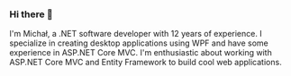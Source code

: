 ### Hi there 👋

I'm Michał, a .NET software developer with 12 years of experience. I specialize in creating desktop applications using WPF and have some experience in ASP.NET Core MVC. I'm enthusiastic about working with ASP.NET Core MVC and Entity Framework to build cool web applications.

<!--
**michalantolik/michalantolik** is a ✨ _special_ ✨ repository because its `README.md` (this file) appears on your GitHub profile.

Here are some ideas to get you started:

- 🔭 I’m currently working on ...
- 🌱 I’m currently learning ...
- 👯 I’m looking to collaborate on ...
- 🤔 I’m looking for help with ...
- 💬 Ask me about ...
- 📫 How to reach me: ...
- 😄 Pronouns: ...
- ⚡ Fun fact: ...
-->
